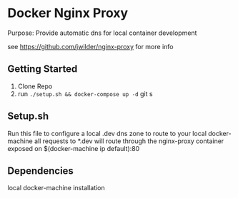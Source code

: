 # Docker Nginx Proxy

Purpose: Provide automatic dns for local container development

see https://github.com/jwilder/nginx-proxy for more info

## Getting Started

1. Clone Repo
2. run `./setup.sh && docker-compose up -d`
git s
## Setup.sh

Run this file to configure a local .dev dns zone to route to your local docker-machine
all requests to *.dev will route through the nginx-proxy container exposed on $(docker-machine ip default):80

## Dependencies

local docker-machine installation 